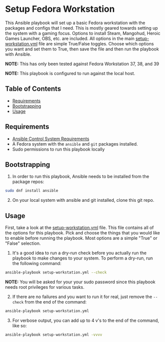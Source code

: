 # Setup Fedora Workstation

This Ansible playbook will set up a basic Fedora workstation with the packages and configs that I need. This is mostly geared towards setting up the system with a gaming focus. Options to install Steam, Mangohud, Heroic Games Launcher, OBS, etc. are included. All options in the main [setup-workstation.yml](setup-workstation.yml) file are simple True/False toggles. Choose which options you want and set them to True, then save the file and then run the playbook with Ansible.

__NOTE:__ This has only been tested against Fedora Workstation 37, 38, and 39

__NOTE:__ This playbook is configured to run against the local host.

## Table of Contents
  * [Requirements](#requirements)
  * [Bootstrapping](#bootstrapping)
  * [Usage](#usage)

<a name="requirements"></a>
## Requirements

  * [Ansible Control System Requirements](https://docs.ansible.com/ansible/latest/intro_installation.html#control-machine-requirements)
  * A Fedora system with the `ansible` and `git` packages installed.
  * Sudo permissions to run this playbook locally

<a name="bootstrapping"></a>
## Bootstrapping

1. In order to run this playbook, Ansible needs to be installed from the package repos:

```bash
sudo dnf install ansible
```

2. On your local system with ansible and git installed, clone this git repo.

<a name="usage"></a>
## Usage

First, take a look at the [setup-workstation.yml](setup-workstation.yml) file. This file contains all of the options for this playbook. Pick and choose the things that you would like to enable before running the playbook. Most options are a simple "True" or "False" selection.

1. It's a good idea to run a dry-run check before you actually run the playbook to make changes to your system. To perform a dry-run, run the following command:

```bash
ansible-playbook setup-workstation.yml --check
```

__NOTE:__ You will be asked for your your sudo password since this playbook needs root privileges for various tasks.

2. If there are no failures and you want to run it for real, just remove the `--check` from the end of the command:

```bash
ansible-playbook setup-workstation.yml
```

3. For verbose output, you can add up to 4 v's to the end of the command, like so:

```bash
ansible-playbook setup-workstation.yml -vvvv
````
